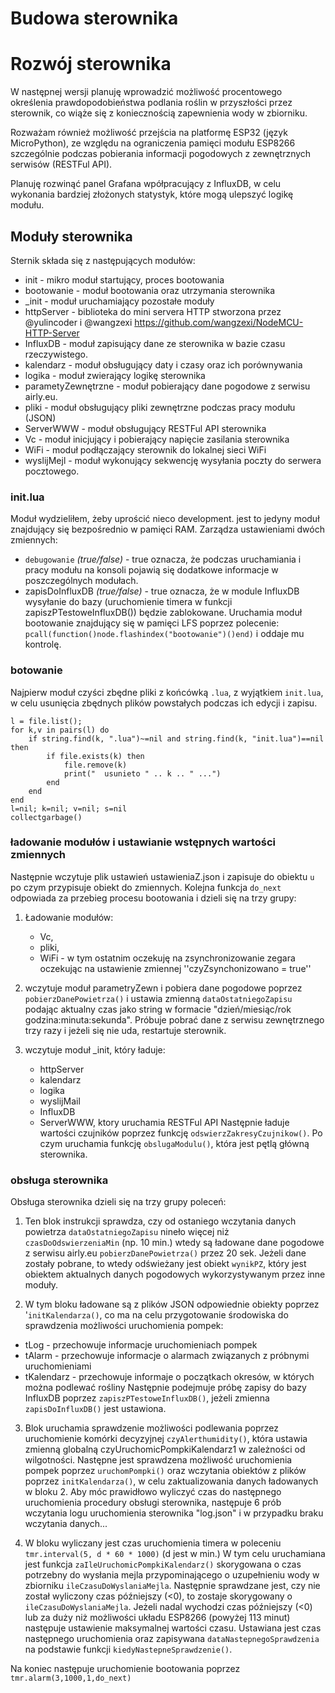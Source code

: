 # Budowa sterownika


# Rozwój sterownika
W następnej wersji planuję wprowadzić możliwość procentowego określenia prawdopodobieństwa podlania roślin w przyszłości przez sterownik, co wiąże się z koniecznością zapewnienia wody w zbiorniku.

Rozważam również możliwość przejścia na platformę ESP32 (język MicroPython), ze względu na ograniczenia pamięci modułu ESP8266 szczególnie podczas pobierania informacji pogodowych z zewnętrznych serwisów (RESTFul API).

Planuję rozwinąć panel Grafana wpółpracujący z InfluxDB, w celu wykonania bardziej złożonych statystyk, które mogą ulepszyć logikę modułu.

## Moduły sterownika
Sternik składa się z następujących modułów:
-   init - mikro moduł startujący, proces bootowania
-   bootowanie - moduł bootowania oraz utrzymania sterownika
-	_init - moduł uruchamiający pozostałe moduły
-	httpServer - biblioteka do mini servera HTTP stworzona przez @yulincoder i @wangzexi https://github.com/wangzexi/NodeMCU-HTTP-Server
-	InfluxDB - moduł zapisujący dane ze sterownika w bazie czasu rzeczywistego.
-	kalendarz - moduł obsługujący daty i czasy oraz ich porównywania
-	logika - moduł zwierający logikę sterownika
-	parametyZewnętrzne - moduł pobierający dane pogodowe z serwisu airly.eu.
-	pliki - moduł obsługujący pliki zewnętrzne podczas pracy modułu (JSON)
-	ServerWWW - moduł obsługujący RESTFul API sterownika
-	Vc - moduł inicjujący i pobierający napięcie zasilania sterownika
-	WiFi - moduł podłączający sterownik do lokalnej sieci WiFi
-	wyslijMejl - moduł wykonujący sekwencję wysyłania poczty do serwera pocztowego.

### init.lua
Moduł wydzieliłem, żeby uprościć nieco development. jest to jedyny moduł znajdujący się bezpośrednio w pamięci RAM. Zarządza ustawieniami dwóch zmiennych:
- `debugowanie` *(true/false)* - true oznacza, że podczas uruchamiania i pracy modułu na konsoli pojawią się dodatkowe informacje w poszczególnych modułach.
- zapisDoInfluxDB *(true/false)* - true oznacza, że w module InfluxDB wysyłanie do bazy (uruchomienie timera w funkcji zapiszPTestoweInfluxDB()) będzie zablokowane.
Uruchamia moduł bootowanie znajdujący się w pamięci LFS poprzez polecenie:
`pcall(function()node.flashindex("bootowanie")()end)`
i oddaje mu kontrolę.

### botowanie
Najpierw moduł czyści zbędne pliki z końcówką `.lua`, z wyjątkiem `init.lua`, w celu usunięcia zbędnych plików powstałych podczas ich edycji i zapisu.
```
l = file.list();
for k,v in pairs(l) do
    if string.find(k, ".lua")~=nil and string.find(k, "init.lua")==nil then 
        if file.exists(k) then
            file.remove(k)
            print("  usunieto " .. k .. " ...")
        end
    end
end
l=nil; k=nil; v=nil; s=nil
collectgarbage() 
```
### ładowanie modułów i ustawianie wstępnych wartości zmiennych

Następnie wczytuje plik ustawień ustawieniaZ.json i zapisuje do obiektu `u` po czym przypisuje obiekt do zmiennych.
Kolejna funkcja `do_next` odpowiada za przebieg procesu bootowania i dzieli się na trzy grupy:
1. Ładowanie modułów:
    - Vc,
    - pliki,
    - WiFi - w tym ostatnim oczekuję na zsynchronizowanie zegara oczekując na ustawienie zmiennej ''czyZsynchonizowano = true''

2. wczytuje moduł parametryZewn i pobiera dane pogodowe poprzez `pobierzDanePowietrza()` i ustawia zmienną `dataOstatniegoZapisu` podając aktualny czas jako string w formacie "dzień/miesiąc/rok godzina:minuta:sekunda".
Próbuje pobrać dane z serwisu zewnętrznego trzy razy i jeżeli się nie uda, restartuje sterownik.

3. wczytuje moduł _init, który ładuje:
    - httpServer
    - kalendarz
    - logika
    - wyslijMail
    - InfluxDB
    - ServerWWW, ktory uruchamia RESTFul API
Następnie ładuje wartości czujników poprzez funkcję `odswierzZakresyCzujnikow()`. Po czym uruchamia funkcję `obslugaModulu()`, która jest pętlą główną sterownika.

### obsługa sterownika

Obsługa sterownika dzieli się na trzy grupy poleceń:
1. Ten blok instrukcji sprawdza, czy od ostaniego wczytania danych powietrza `dataOstatniegoZapisu` nineło więcej niż `czasDoOdswierzeniaMin` (np. 10 min.) wtedy są ładowane dane pogodowe z serwisu airly.eu `pobierzDanePowietrza()` przez 20 sek. 
Jeżeli dane zostały pobrane, to wtedy odświeżany jest obiekt `wynikPZ`, który jest obiektem aktualnych danych pogodowych wykorzystywanym przez inne moduły.

2. W tym bloku ładowane są z plików JSON odpowiednie obiekty poprzez '`initKalendarza()`, co ma na celu przygotowanie środowiska do sprawdzenia możliwości uruchomienia pompek: 
- tLog - przechowuje informacje uruchomieniach pompek 
- tAlarm - przechowuje informacje o alarmach związanych z próbnymi uruchomieniami
- tKalendarz - przechowuje informaje o początkach okresów, w których można podlewać rośliny
Następnie podejmuje próbę zapisy do bazy InfluxDB poprzez `zapiszPTestoweInfluxDB()`, jeżeli zmienna `zapisDoInfluxDB()` jest ustawiona.

3. Blok uruchamia sprawdzenie możliwości podlewania poprzez uruchomienie komórki decyzyjnej `czyAlerthumidity()`, która ustawia zmienną globalną czyUruchomicPompkiKalendarz1 w zależności od wilgotności.
Następne jest sprawdzena możliwość uruchomienia pompek poprzez `uruchomPompki()` oraz wczytania obiektów z plików poprzez `initKalendarza()`, w celu zaktualizowania danych ładowanych w bloku 2. Aby móc prawidłowo wyliczyć czas do następnego uruchomienia procedury obsługi sterownika, następuje 6 prób wczytania logu uruchomienia sterownika "log.json" i w przypadku braku wczytania danych...

4. W bloku wyliczany jest czas uruchomienia timera w poleceniu `tmr.interval(5, d * 60 * 1000)` (d jest w min.)
W tym celu uruchamiana jest funkcja `zaIleUruchomicPompkiKalendarz()` skorygowana o czas potrzebny do wysłania mejla przypominającego o uzupełnieniu wody w zbiorniku `ileCzasuDoWyslaniaMejla`.
Następnie sprawdzane jest, czy nie został wyliczony czas późniejszy (<0), to zostaje skorygowany o `ileCzasuDoWyslaniaMejla`. 
Jeżeli nadal wychodzi czas późniejszy (<0) lub za duży niż możliwości układu ESP8266 (powyżej 113 minut) następuje ustawienie maksymalnej wartości czasu.
Ustawiana jest czas następnego uruchomienia oraz zapisywana `dataNastepnegoSprawdzenia` na podstawie funkcji `kiedyNastepneSprawdzenie()`.

Na koniec następuje uruchomienie bootowania poprzez
`tmr.alarm(3,1000,1,do_next)`
